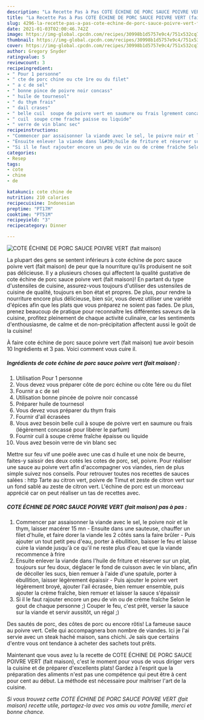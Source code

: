 ```yaml
---
description: "La Recette Pas à Pas COTE ÉCHINE DE PORC SAUCE POIVRE VERT (fait maison)"
title: "La Recette Pas à Pas COTE ÉCHINE DE PORC SAUCE POIVRE VERT (fait maison)"
slug: 4296-la-recette-pas-a-pas-cote-echine-de-porc-sauce-poivre-vert-fait-maison
date: 2021-01-03T02:00:46.742Z
image: https://img-global.cpcdn.com/recipes/30998b1d5757e9c4/751x532cq70/cote-echine-de-porc-sauce-poivre-vert-fait-maison-photo-principale-de-la-recette.jpg
thumbnail: https://img-global.cpcdn.com/recipes/30998b1d5757e9c4/751x532cq70/cote-echine-de-porc-sauce-poivre-vert-fait-maison-photo-principale-de-la-recette.jpg
cover: https://img-global.cpcdn.com/recipes/30998b1d5757e9c4/751x532cq70/cote-echine-de-porc-sauce-poivre-vert-fait-maison-photo-principale-de-la-recette.jpg
author: Gregory Snyder
ratingvalue: 5
reviewcount: 3
recipeingredient:
- " Pour 1 personne"
- " cte de porc chine ou cte 1re ou du filet"
- " a c de sel"
- " bonne pince de poivre noir concass"
- " huile de tournesol"
- " du thym frais"
- " dail crases"
- " belle cuil  soupe de poivre vert en saumure ou frais lgrement concass pour librer le parfum"
- " cuil  soupe crme frache paisse ou liquide"
- " verre de vin blanc sec"
recipeinstructions:
- "Commencer par assaisonner la viande avec le sel, le poivre noir et le thym, laisser macérer 15 mn  Ensuite dans une sauteuse, chauffer un filet d&#39;huile, et faire dorer la viande les 2 côtés sans la faire brûler Puis ajouter un tout petit peu d&#39;eau, porter à ébullition, baisser le feu et laisse cuire la viande jusqu&#39;à ce qu&#39;il ne reste plus d&#39;eau et que la viande recommence à frire"
- "Ensuite enlever la viande dans l&#39;huile de friture et réserver sur un plat, toujours sur feu doux, déglacer le fond de cuisson avec le vin blanc, afin de décoller les sucs, bien remuer à l&#39;aide d&#39;une spatule, porter à ébullition, laisser légèrement épaissir Puis ajouter le poivre vert légèrement broyé, ajouter l&#39;ail écrasée, bien remuer ensemble, puis ajouter la crème fraîche, bien remuer et laisser la sauce s&#39;épaissir"
- "Si il le faut rajouter encore un peu de vin ou de crème fraîche Selon le gout de chaque personne ;) Couper le feu, c&#39;est prêt, verser la sauce sur la viande et servir aussitôt, un régal ;)"
categories:
- Resep
tags:
- cote
- chine
- de

katakunci: cote chine de 
nutrition: 210 calories
recipecuisine: Indonesian
preptime: "PT17M"
cooktime: "PT51M"
recipeyield: "3"
recipecategory: Dinner

---
```



![COTE ÉCHINE DE PORC SAUCE POIVRE VERT (fait maison)](https://img-global.cpcdn.com/recipes/30998b1d5757e9c4/751x532cq70/cote-echine-de-porc-sauce-poivre-vert-fait-maison-photo-principale-de-la-recette.jpg)

La plupart des gens se sentent inférieurs à cote échine de porc sauce poivre vert (fait maison) de peur que la nourriture qu'ils produisent ne soit pas délicieuse. Il y a plusieurs choses qui affectent la qualité gustative de cote échine de porc sauce poivre vert (fait maison)! En partant du type d'ustensiles de cuisine, assurez-vous toujours d'utiliser des ustensiles de cuisine de qualité, toujours en bon état et propres. De plus, pour rendre la nourriture encore plus délicieuse, bien sûr, vous devez utiliser une variété d'épices afin que les plats que vous préparez ne soient pas fades. De plus, prenez beaucoup de pratique pour reconnaître les différentes saveurs de la cuisine, profitez pleinement de chaque activité culinaire, car les sentiments d'enthousiasme, de calme et de non-précipitation affectent aussi le goût de la cuisine!

<!--inarticleads1-->

À faire cote échine de porc sauce poivre vert (fait maison) tue avoir besoin 10 Ingrédients et 3 pas. Voici comment vous cuire il.

##### Ingrédients de cote échine de porc sauce poivre vert (fait maison) :

1. Utilisation  Pour 1 personne
1. Vous devez vous préparer  côte de porc échine ou côte 1ére ou du filet
1. Fournir  a c de sel
1. Utilisation  bonne pincée de poivre noir concassé
1. Préparer  huile de tournesol
1. Vous devez vous préparer  du thym frais
1. Fournir  d&#39;ail écrasées
1. Vous avez besoin  belle cuil à soupe de poivre vert en saumure ou frais (légèrement concassé pour libérer le parfum)
1. Fournir  cuil à soupe crème fraîche épaisse ou liquide
1. Vous avez besoin  verre de vin blanc sec


Mettre sur feu vif une poêle avec une cas d huile et une noix de beurre, faites-y saissir des deux cotés les cotes de porc, sel, poivre. Pour réaliser une sauce au poivre vert afin d&#39;accompagner vos viandes, rien de plus simple suivez nos conseils. Pour retrouver toutes nos recettes de sauces salées : http Tarte au citron vert, poivre de Timut et zeste de citron vert sur un fond sablé au zeste de citron vert. L&#39;échine de porc est un morceau apprécié car on peut réaliser un tas de recettes avec. 

<!--inarticleads2-->

##### COTE ÉCHINE DE PORC SAUCE POIVRE VERT (fait maison) pas à pas :

1. Commencer par assaisonner la viande avec le sel, le poivre noir et le thym, laisser macérer 15 mn  - Ensuite dans une sauteuse, chauffer un filet d&#39;huile, et faire dorer la viande les 2 côtés sans la faire brûler - Puis ajouter un tout petit peu d&#39;eau, porter à ébullition, baisser le feu et laisse cuire la viande jusqu&#39;à ce qu&#39;il ne reste plus d&#39;eau et que la viande recommence à frire
1. Ensuite enlever la viande dans l&#39;huile de friture et réserver sur un plat, toujours sur feu doux, déglacer le fond de cuisson avec le vin blanc, afin de décoller les sucs, bien remuer à l&#39;aide d&#39;une spatule, porter à ébullition, laisser légèrement épaissir - Puis ajouter le poivre vert légèrement broyé, ajouter l&#39;ail écrasée, bien remuer ensemble, puis ajouter la crème fraîche, bien remuer et laisser la sauce s&#39;épaissir
1. Si il le faut rajouter encore un peu de vin ou de crème fraîche Selon le gout de chaque personne ;) Couper le feu, c&#39;est prêt, verser la sauce sur la viande et servir aussitôt, un régal ;)


Des sautés de porc, des côtes de porc ou encore rôtis! La fameuse sauce au poivre vert. Celle qui accompagnera bon nombre de viandes. Ici je l&#39;ai servie avec un steak haché maison, sans chichi. Je sais que certains d&#39;entre vous ont tendance à acheter des sachets tout prêts. 

<!--inarticleads1-->

<p>
Maintenant que vous avez lu la recette de COTE ÉCHINE DE PORC SAUCE POIVRE VERT (fait maison), c'est le moment pour vous de vous diriger vers la cuisine et de préparer d'excellents plats! Gardez à l'esprit que la préparation des aliments n'est pas une compétence qui peut être à cent pour cent au début. La méthode est nécessaire pour maîtriser l'art de la cuisine.
</p>

<p>
<i>Si vous trouvez cette COTE ÉCHINE DE PORC SAUCE POIVRE VERT (fait maison) recette utile, partagez-la avec vos amis ou votre famille, merci et bonne chance.</i>
</p>
